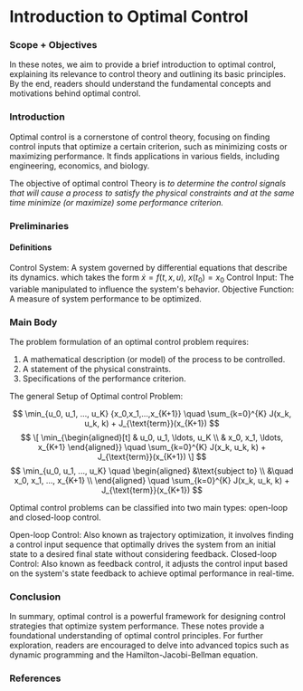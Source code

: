 # Introduction to Optimal Control

### Scope + Objectives

In these notes, we aim to provide a brief introduction to optimal control, explaining its relevance to control theory and outlining its basic principles. By the end, readers should understand the fundamental concepts and motivations behind optimal control.

### Introduction

Optimal control is a cornerstone of control theory, focusing on finding control inputs that optimize a certain criterion, such as minimizing costs or maximizing performance. It finds applications in various fields, including engineering, economics, and biology.

The objective of optimal control Theory is _to determine the control signals that will cause a process to satisfy the physical constraints and at the same time minimize (or maximize) some performance criterion._


### Preliminaries
#### Definitions

Control System: A system governed by differential equations that describe its dynamics.
which takes the form
$\dot x = f(t,x,u)$, $x(t_0)=x_0$
Control Input: The variable manipulated to influence the system's behavior.
Objective Function: A measure of system performance to be optimized.

### Main Body
The problem formulation of an optimal control problem requires:
1. A mathematical description (or model) of the process to be controlled.
2. A statement of the physical constraints.
3. Specifications of the performance criterion.

The general Setup of Optimal control Problem:

$$
\min_{u_0, u_1, ..., u_K}
{x_0,x_1,...,x_{K+1}} \quad \sum_{k=0}^{K} J(x_k, u_k, k) + J_{\text{term}}(x_{K+1})
$$
$$
\[
\min_{\begin{aligned}[t]
& u_0, u_1, \ldots, u_K \\
& x_0, x_1, \ldots, x_{K+1}
\end{aligned}} \quad \sum_{k=0}^{K} J(x_k, u_k, k) + J_{\text{term}}(x_{K+1})
\]
$$
$$
\min_{u_0, u_1, ..., u_K} \quad
\begin{aligned}
&\text{subject to} \\
&\quad x_0, x_1, ..., x_{K+1} \\
\end{aligned}
\quad \sum_{k=0}^{K} J(x_k, u_k, k) + J_{\text{term}}(x_{K+1})
$$

Optimal control problems can be classified into two main types: open-loop and closed-loop control.

Open-loop Control: Also known as trajectory optimization, it involves finding a control input sequence that optimally drives the system from an initial state to a desired final state without considering feedback.
Closed-loop Control: Also known as feedback control, it adjusts the control input based on the system's state feedback to achieve optimal performance in real-time.

### Conclusion
In summary, optimal control is a powerful framework for designing control strategies that optimize system performance. These notes provide a foundational understanding of optimal control principles. For further exploration, readers are encouraged to delve into advanced topics such as dynamic programming and the Hamilton-Jacobi-Bellman equation.

### References
